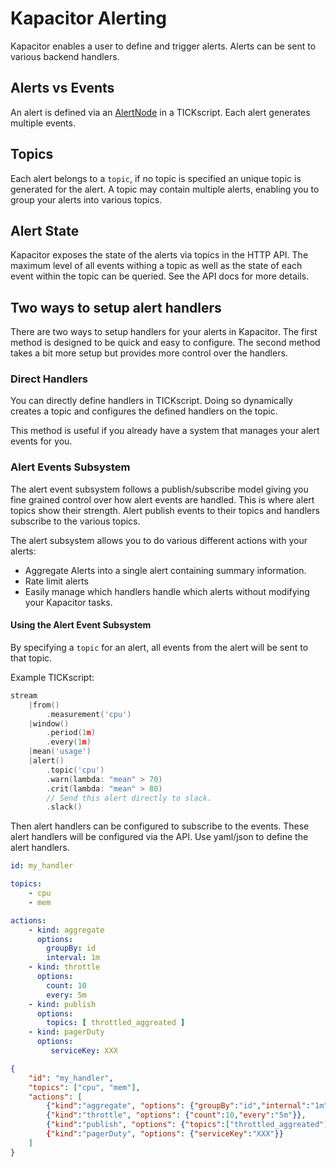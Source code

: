# Kapacitor Alerting

Kapacitor enables a user to define and trigger alerts.
Alerts can be sent to various backend handlers.

## Alerts vs Events

An alert is defined via an [AlertNode](https://docs.influxdata.com/kapacitor/latest/nodes/alert_node/) in a TICKscript.
Each alert generates multiple events.

## Topics

Each alert belongs to a `topic`, if no topic is specified an unique topic is generated for the alert.
A topic may contain multiple alerts, enabling you to group your alerts into various topics.


## Alert State

Kapacitor exposes the state of the alerts via topics in the HTTP API.
The maximum level of all events withing a topic as well as the state of each event within the topic can be queried.
See the API docs for more details.


## Two ways to setup alert handlers

There are two ways to setup handlers for your alerts in Kapacitor.
The first method is designed to be quick and easy to configure.
The second method takes a bit more setup but provides more control over the handlers.

### Direct Handlers

You can directly define handlers in TICKscript.
Doing so dynamically creates a topic and configures the defined handlers on the topic.

This method is useful if you already have a system that manages your alert events for you.


### Alert Events Subsystem

The alert event subsystem follows a publish/subscribe model giving you fine grained control over how alert events are handled.
This is where alert topics show their strength.
Alert publish events to their topics and handlers subscribe to the various topics.

The alert subsystem allows you to do various different actions with your alerts:

* Aggregate Alerts into a single alert containing summary information.
* Rate limit alerts
* Easily manage which handlers handle which alerts without modifying your Kapacitor tasks.


#### Using the Alert Event Subsystem

By specifying a `topic` for an alert, all events from the alert will be sent to that topic.

Example TICKscript:

```go
stream
    |from()
        .measurement('cpu')
    |window()
        .period(1m)
        .every(1m)
    |mean('usage')
    |alert()
        .topic('cpu')
        .warn(lambda: "mean" > 70)
        .crit(lambda: "mean" > 80)
        // Send this alert directly to slack.
        .slack()
```

Then alert handlers can be configured to subscribe to the events.
These alert handlers will be configured via the API.
Use yaml/json to define the alert handlers.

```yaml
id: my_handler

topics:
    - cpu
    - mem

actions:
    - kind: aggregate
      options:
        groupBy: id
        interval: 1m
    - kind: throttle
      options:
        count: 10
        every: 5m
    - kind: publish
      options:
        topics: [ throttled_aggreated ]
    - kind: pagerDuty
      options:
         serviceKey: XXX
```

```json
{
    "id": "my_handler",
    "topics": ["cpu", "mem"],
    "actions": [
        {"kind":"aggregate", "options": {"groupBy":"id","internal":"1m"}},
        {"kind":"throttle", "options": {"count":10,"every":"5m"}},
        {"kind":"publish", "options": {"topics":["throttled_aggreated"]},
        {"kind":"pagerDuty", "options": {"serviceKey":"XXX"}}
    ]
}
```



